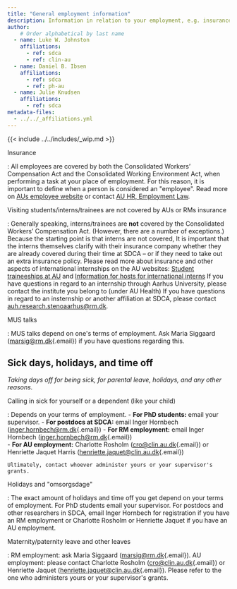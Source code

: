 ```yaml
---
title: "General employment information"
description: Information in relation to your employment, e.g. insurance, holidays, sick days, MUS talks
author:
    # Order alphabetical by last name
  - name: Luke W. Johnston
    affiliations: 
      - ref: sdca
      - ref: clin-au
  - name: Daniel B. Ibsen
    affiliations: 
      - ref: sdca
      - ref: ph-au
  - name: Julie Knudsen
    affiliations: 
      - ref: sdca
metadata-files: 
  - ../../_affiliations.yml
---
```


{{< include ../../includes/_wip.md >}}

Insurance

:   All employees are covered by both the Consolidated Workers’ Compensation Act and the Consolidated Working Environment Act, when performing a task at your place of employment. For this reason, it is important to define when a person is considered an "employee".
    Read more on [AUs employee website](https://medarbejdere.au.dk/en/administration/hr/recruitment-and-employment/insurance/insurance/) or contact [AU HR, Employment Law](https://medarbejdere.au.dk/en/administration/overview-of-au-administration/au-hr/employment-law/).

Visiting students/interns/trainees are not covered by AUs or RMs insurance

:   Generally speaking, interns/trainees are **not** covered by the Consolidated Workers’ Compensation Act. (However, there are a number of exceptions.)
    Because the starting point is that interns are not covered, It is important that the interns themselves clarify with their insurance company whether they are already covered during their time at SDCA – or if they need to take out an extra insurance policy.
    Please read more about insurance and other aspects of international internships on the AU websites:
    [Student traineeships at AU](https://international.au.dk/education/admissions/student-traineeships-at-au) and [Information for hosts for international interns](https://medarbejdere.au.dk/en/administration/international/hosting-student-interns/)
    If you have questions in regard to an internship through Aarhus University, please contact the institute you belong to (under AU Health)
    If you have questions in regard to an insternship or another affiliation at SDCA, please contact [auh.research.stenoaarhus@rm.dk](mailto:auh.research.stenoaarhus@rm.dk).

    
MUS talks

:   MUS talks depend on one's terms of employment. Ask Maria Siggaard
    ([marsig\@rm.dk](mailto:marsig@rm.dk){.email}) if you have questions
    regarding this.

## Sick days, holidays, and time off
*Taking days off for being sick, for parental leave, holidays, and any other reasons.*

Calling in sick for yourself or a dependent (like your child)

:   Depends on your terms of employment. 
        - **For PhD students:** email your supervisor.
        - **For postdocs at SDCA:** email Inger Hornbech ([inger.hornbech\@rm.dk](mailto:inger.hornbech@rm.dk){.email}) 
        - **For RM employment:** email Inger Hornbech ([inger.hornbech\@rm.dk](mailto:inger.hornbech@rm.dk){.email})  
        - **For AU employment:** Charlotte Rosholm ([cro\@clin.au.dk](mailto:cro@clin.au.dk){.email}) or Henriette Jaquet Harris ([henriette.jaquet@clin.au.dk](mailto:henriette.jaquet@clin.au.dk){.email})
    
    Ultimately, contact whoever administer yours or your supervisor's grants.

Holidays and "omsorgsdage"

:   The exact amount of holidays and time off you get depend on your
    terms of employment. For PhD students email your supervisor. For
    postdocs and other researchers in SDCA, email Inger Hornbech for
    registration if you have an RM employment or Charlotte Rosholm or Henriette Jaquet if you have an AU employment.

Maternity/paternity leave and other leaves

:   RM employment: ask Maria Siggaard
    ([marsig\@rm.dk](mailto:marsig@rm.dk){.email}). AU employment: please contact Charlotte Rosholm
    ([cro\@clin.au.dk](mailto:cro@clin.au.dk){.email}) or Henriette Jaquet ([henriette.jaquet@clin.au.dk](mailto:henriette.jaquet@clin.au.dk){.email}).
    Please refer to the one who administers yours or your supervisor's
    grants.
